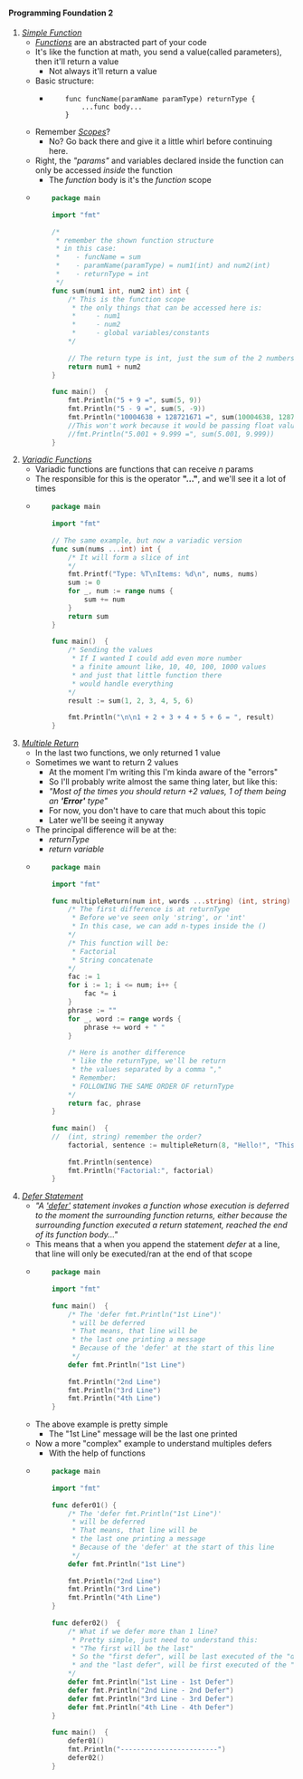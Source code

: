 #### Programming Foundation 2
1. [_Simple Function_](https://golang.org/doc/effective_go.html#functions)
    - [_Functions_](https://golang.org/ref/spec#Function_types) are an abstracted part of your code
    - It's like the function at math, you send a value(called parameters), then it'll return a value
        - Not always it'll return a value
    - Basic structure:
        -   ```
                func funcName(paramName paramType) returnType {
                    ...func body...
                }
            ```
    - Remember [_Scopes_](https://github.com/rafaelbreno/go4noobs/tree/master/01_variables_and_types)? 
        - No? Go back there and give it a little whirl before continuing here.
    - Right, the _"params"_ and variables declared inside the function can only be accessed _inside_ the function
        - The _function_ body is it's the _function_ scope
    -   ```go
            package main
            
            import "fmt"
            
            /*
             * remember the shown function structure
             * in this case:
             *    - funcName = sum
             *    - paramName(paramType) = num1(int) and num2(int)
             *    - returnType = int
             */
            func sum(num1 int, num2 int) int {
            	/* This is the function scope
            	 * the only things that can be accessed here is:
            	 *     - num1
            	 *     - num2
            	 *     - global variables/constants
            	*/
            
            	// The return type is int, just the sum of the 2 numbers
            	return num1 + num2
            }
            
            func main()  {
            	fmt.Println("5 + 9 =", sum(5, 9))
            	fmt.Println("5 - 9 =", sum(5, -9))
            	fmt.Println("10004638 + 128721671 =", sum(10004638, 128721671))
            	//This won't work because it would be passing float values, not integer
            	//fmt.Println("5.001 + 9.999 =", sum(5.001, 9.999))
            }
        ```
02. [_Variadic Functions_](https://golang.org/ref/spec#Function_types)
    - Variadic functions are functions that can receive _n_ params
    - The responsible for this is the operator __"..."__, and we'll see it a lot of times
    -   ```go
            package main
            
            import "fmt"
            
            // The same example, but now a variadic version
            func sum(nums ...int) int {
            	/* It will form a slice of int
            	*/
            	fmt.Printf("Type: %T\nItems: %d\n", nums, nums)
            	sum := 0
            	for _, num := range nums {
            		sum += num
            	}
            	return sum
            }
            
            func main()  {
            	/* Sending the values
            	 * If I wanted I could add even more number
            	 * a finite amount like, 10, 40, 100, 1000 values
            	 * and just that little function there
            	 * would handle everything
            	*/
            	result := sum(1, 2, 3, 4, 5, 6)
            
            	fmt.Println("\n\n1 + 2 + 3 + 4 + 5 + 6 = ", result)
            }
        ```
03. [_Multiple Return_](https://golang.org/doc/effective_go.html#multiple-returns)
    - In the last two functions, we only returned 1 value
    - Sometimes we want to return 2 values
        - At the moment I'm writing this I'm kinda aware of the "errors"
        - So I'll probably write almost the same thing later, but like this:
        - _"Most of the times you should return +2 values, 1 of them being an __'Error'__ type"_
        - For now, you don't have to care that much about this topic
        - Later we'll be seeing it anyway
    - The principal difference will be at the:
        - _returnType_
        - _return variable_
    -   ```go
            package main
            
            import "fmt"
            
            func multipleReturn(num int, words ...string) (int, string)  {
            	/* The first difference is at returnType
            	 * Before we've seen only 'string', or 'int'
            	 * In this case, we can add n-types inside the ()
            	*/
            	/* This function will be:
            	 * Factorial
            	 * String concatenate
            	*/
            	fac := 1
            	for i := 1; i <= num; i++ {
            		fac *= i
            	}
            	phrase := ""
            	for _, word := range words {
            		phrase += word + " "
            	}
            
            	/* Here is another difference
            	 * like the returnType, we'll be return
            	 * the values separated by a comma ","
            	 * Remember:
            	 * FOLLOWING THE SAME ORDER OF returnType
            	*/
            	return fac, phrase
            }
            
            func main()  {
            //  (int, string) remember the order?
            	factorial, sentence := multipleReturn(8, "Hello!", "This", "is", "a", "multiple", "return", "function")
            
            	fmt.Println(sentence)
            	fmt.Println("Factorial:", factorial)
            }
        ```
04. [_Defer Statement_](https://golang.org/ref/spec#Defer_statements)
    - _"A ['defer'](https://golang.org/doc/effective_go.html#defer) statement invokes a function whose execution is deferred to the moment the surrounding function returns, either because the surrounding function executed a return statement, reached the end of its function body..."_
    - This means that a when you append the statement _defer_ at a line, that line will only be executed/ran at the end of that scope
    -   ```go
            package main
            
            import "fmt"
            
            func main()  {
            	/* The 'defer fmt.Println("1st Line")'
            	 * will be deferred
            	 * That means, that line will be
            	 * the last one printing a message
            	 * Because of the 'defer' at the start of this line
            	 */
            	defer fmt.Println("1st Line")
            
            	fmt.Println("2nd Line")
            	fmt.Println("3rd Line")
            	fmt.Println("4th Line")
            }
        ```
    - The above example is pretty simple
        - The "1st Line" message will be the last one printed
    - Now a more "complex" example to understand multiples defers
        - With the help of functions
    -   ```go
            package main
            
            import "fmt"
            
            func defer01() {
            	/* The 'defer fmt.Println("1st Line")'
            	 * will be deferred
            	 * That means, that line will be
            	 * the last one printing a message
            	 * Because of the 'defer' at the start of this line
            	 */
            	defer fmt.Println("1st Line")
            
            	fmt.Println("2nd Line")
            	fmt.Println("3rd Line")
            	fmt.Println("4th Line")
            }
            
            func defer02()  {
            	/* What if we defer more than 1 line?
            	 * Pretty simple, just need to understand this:
            	 * "The first will be the last"
            	 * So the "first defer", will be last executed of the "defers"
            	 * and the "last defer", will be first executed of the "defers"
            	*/
            	defer fmt.Println("1st Line - 1st Defer")
            	defer fmt.Println("2nd Line - 2nd Defer")
            	defer fmt.Println("3rd Line - 3rd Defer")
            	defer fmt.Println("4th Line - 4th Defer")
            }
            
            func main()  {
            	defer01()
            	fmt.Println("------------------------")
            	defer02()
            }
        ```
    